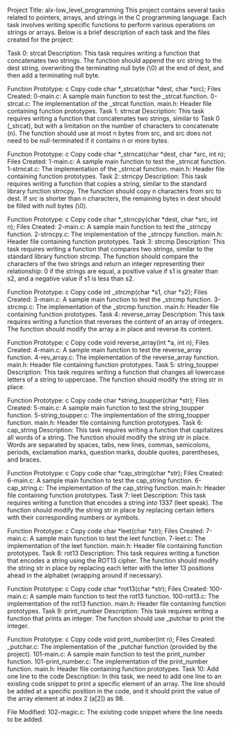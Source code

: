 Project Title: alx-low_level_programming
This project contains several tasks related to pointers, arrays, and strings in the C programming language. Each task involves writing specific functions to perform various operations on strings or arrays. Below is a brief description of each task and the files created for the project:

Task 0: strcat
Description:
This task requires writing a function that concatenates two strings. The function should append the src string to the dest string, overwriting the terminating null byte (\0) at the end of dest, and then add a terminating null byte.

Function Prototype:
c
Copy code
char *_strcat(char *dest, char *src);
Files Created:
0-main.c: A sample main function to test the _strcat function.
0-strcat.c: The implementation of the _strcat function.
main.h: Header file containing function prototypes.
Task 1: strncat
Description:
This task requires writing a function that concatenates two strings, similar to Task 0 (_strcat), but with a limitation on the number of characters to concatenate (n). The function should use at most n bytes from src, and src does not need to be null-terminated if it contains n or more bytes.

Function Prototype:
c
Copy code
char *_strncat(char *dest, char *src, int n);
Files Created:
1-main.c: A sample main function to test the _strncat function.
1-strncat.c: The implementation of the _strncat function.
main.h: Header file containing function prototypes.
Task 2: strncpy
Description:
This task requires writing a function that copies a string, similar to the standard library function strncpy. The function should copy n characters from src to dest. If src is shorter than n characters, the remaining bytes in dest should be filled with null bytes (\0).

Function Prototype:
c
Copy code
char *_strncpy(char *dest, char *src, int n);
Files Created:
2-main.c: A sample main function to test the _strncpy function.
2-strncpy.c: The implementation of the _strncpy function.
main.h: Header file containing function prototypes.
Task 3: strcmp
Description:
This task requires writing a function that compares two strings, similar to the standard library function strcmp. The function should compare the characters of the two strings and return an integer representing their relationship: 0 if the strings are equal, a positive value if s1 is greater than s2, and a negative value if s1 is less than s2.

Function Prototype:
c
Copy code
int _strcmp(char *s1, char *s2);
Files Created:
3-main.c: A sample main function to test the _strcmp function.
3-strcmp.c: The implementation of the _strcmp function.
main.h: Header file containing function prototypes.
Task 4: reverse_array
Description:
This task requires writing a function that reverses the content of an array of integers. The function should modify the array a in place and reverse its content.

Function Prototype:
c
Copy code
void reverse_array(int *a, int n);
Files Created:
4-main.c: A sample main function to test the reverse_array function.
4-rev_array.c: The implementation of the reverse_array function.
main.h: Header file containing function prototypes.
Task 5: string_toupper
Description:
This task requires writing a function that changes all lowercase letters of a string to uppercase. The function should modify the string str in place.

Function Prototype:
c
Copy code
char *string_toupper(char *str);
Files Created:
5-main.c: A sample main function to test the string_toupper function.
5-string_toupper.c: The implementation of the string_toupper function.
main.h: Header file containing function prototypes.
Task 6: cap_string
Description:
This task requires writing a function that capitalizes all words of a string. The function should modify the string str in place. Words are separated by spaces, tabs, new lines, commas, semicolons, periods, exclamation marks, question marks, double quotes, parentheses, and braces.

Function Prototype:
c
Copy code
char *cap_string(char *str);
Files Created:
6-main.c: A sample main function to test the cap_string function.
6-cap_string.c: The implementation of the cap_string function.
main.h: Header file containing function prototypes.
Task 7: leet
Description:
This task requires writing a function that encodes a string into 1337 (leet speak). The function should modify the string str in place by replacing certain letters with their corresponding numbers or symbols.

Function Prototype:
c
Copy code
char *leet(char *str);
Files Created:
7-main.c: A sample main function to test the leet function.
7-leet.c: The implementation of the leet function.
main.h: Header file containing function prototypes.
Task 8: rot13
Description:
This task requires writing a function that encodes a string using the ROT13 cipher. The function should modify the string str in place by replacing each letter with the letter 13 positions ahead in the alphabet (wrapping around if necessary).

Function Prototype:
c
Copy code
char *rot13(char *str);
Files Created:
100-main.c: A sample main function to test the rot13 function.
100-rot13.c: The implementation of the rot13 function.
main.h: Header file containing function prototypes.
Task 9: print_number
Description:
This task requires writing a function that prints an integer. The function should use _putchar to print the integer.

Function Prototype:
c
Copy code
void print_number(int n);
Files Created:
_putchar.c: The implementation of the _putchar function (provided by the project).
101-main.c: A sample main function to test the print_number function.
101-print_number.c: The implementation of the print_number function.
main.h: Header file containing function prototypes.
Task 10: Add one line to the code
Description:
In this task, we need to add one line to an existing code snippet to print a specific element of an array. The line should be added at a specific position in the code, and it should print the value of the array element at index 2 (a[2]) as 98.

File Modified:
102-magic.c: The existing code snippet where the line needs to be added.
